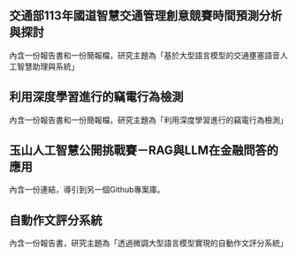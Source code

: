 ## 交通部113年國道智慧交通管理創意競賽時間預測分析與探討
內含一份報告書和一份簡報檔，研究主題為「基於大型語言模型的交通壅塞語音人工智慧助理與系統」

## 利用深度學習進行的竊電行為檢測
內含一份報告書和一份簡報檔，研究主題為「利用深度學習進行的竊電行為檢測」


## 玉山人工智慧公開挑戰賽－RAG與LLM在金融問答的應用
內含一份連結，導引到另一個Github專案庫。

## 自動作文評分系統
內含一份報告書，研究主題為「透過微調大型語言模型實現的自動作文評分系統」
